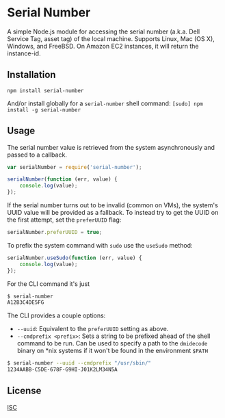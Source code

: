 Serial Number
=============

A simple Node.js module for accessing the serial number (a.k.a. Dell Service
Tag, asset tag) of the local machine. Supports Linux, Mac (OS X), Windows, and
FreeBSD. On Amazon EC2 instances, it will return the instance-id.


Installation
------------
`npm install serial-number`

And/or install globally for a `serial-number` shell command:
`[sudo] npm install -g serial-number`


Usage
-----
The serial number value is retrieved from the system asynchronously and passed
to a callback.

```javascript
var serialNumber = require('serial-number');

serialNumber(function (err, value) {
	console.log(value);
});
```

If the serial number turns out to be invalid (common on VMs), the system's UUID
value will be provided as a fallback. To instead try to get the UUID on the
first attempt, set the `preferUUID` flag:

```javascript
serialNumber.preferUUID = true;
```

To prefix the system command with `sudo` use the `useSudo` method:

```javascript
serialNumber.useSudo(function (err, value) {
	console.log(value);
});
```

For the CLI command it's just

```sh
$ serial-number
A12B3C4DE5FG
```

The CLI provides a couple options:

* `--uuid`: Equivalent to the `preferUUID` setting as above.
* `--cmdprefix <prefix>`: Sets a string to be prefixed ahead of the shell
command to be run. Can be used to specify a path to the `dmidecode` binary on
\*nix systems if it won't be found in the environment `$PATH`

```sh
$ serial-number --uuid --cmdprefix "/usr/sbin/"
1234AABB-C5DE-678F-G9HI-J01K2LM34N5A
```

License
-------
[ISC](https://raw.github.com/es128/serial-number/master/LICENSE)
